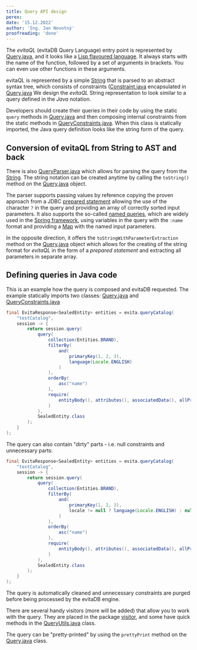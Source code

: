```yaml
---
title: Query API design
perex:
date: '15.12.2022'
author: 'Ing. Jan Novotný'
proofreading: 'done'
---
```


The *evitaQL* (evitaDB Query Language) entry point is represented by
<SourceClass>[Query.java](https://github.com/FgForrest/evitaDB-research/blob/master/evita_query/src/main/java/io/evitadb/api/query/Query.java)</SourceClass>, and it looks like
a [Lisp flavoured language](https://en.wikipedia.org/wiki/Lisp_(programming_language)). It always starts with the name
of the function, followed by a set of arguments in brackets. You can even use other functions in these arguments.

evitaQL is represented by a simple [String](https://docs.oracle.com/en/java/javase/17/docs/api/java.base/java/lang/String.html)
that is parsed to an abstract syntax tree, which consists of constraints
(<SourceClass>[Constraint.java](https://github.com/FgForrest/evitaDB-research/blob/master/evita_query/src/main/java/io/evitadb/api/query/Constraint.java)</SourceClass>
encapsulated in <SourceClass>[Query.java](https://github.com/FgForrest/evitaDB-research/blob/master/evita_query/src/main/java/io/evitadb/api/query/Query.java)</SourceClass>
We design the *evitaQL* String representation to look similar to a query defined in the *Java* notation.

Developers should create their queries in their code by using the static `query` methods in
<SourceClass>[Query.java](https://github.com/FgForrest/evitaDB-research/blob/master/evita_query/src/main/java/io/evitadb/api/query/Query.java)</SourceClass> and then composing internal constraints from the static methods in
<SourceClass>[QueryConstraints.java](https://github.com/FgForrest/evitaDB-research/blob/master/evita_query/src/main/java/io/evitadb/api/query/QueryConstraints.java)</SourceClass>. When this
class is statically imported, the Java query definition looks like the string form of the query.

## Conversion of evitaQL from String to AST and back

There is also <SourceClass>[QueryParser.java](https://github.com/FgForrest/evitaDB-research/blob/master/evita_query/src/main/java/io/evitadb/api/query/QueryParser.java)</SourceClass> which allows
for parsing the query from the [String](https://docs.oracle.com/en/java/javase/17/docs/api/java.base/java/lang/String.html).
The string notation can be created anytime by calling the `toString()` method on the <SourceClass>[Query.java](https://github.com/FgForrest/evitaDB-research/blob/master/evita_query/src/main/java/io/evitadb/api/query/Query.java)</SourceClass> object.

The parser supports passing values by reference copying the proven approach from a JDBC [prepared statement](https://docs.oracle.com/javase/tutorial/jdbc/basics/prepared.html)
allowing the use of the character `?` in the query and providing an array of correctly sorted input parameters. It also supports the
so-called [named queries](https://docs.spring.io/spring-framework/docs/current/javadoc-api/org/springframework/jdbc/core/namedparam/NamedParameterJdbcTemplate.html),
which are widely used in the [Spring framework](https://spring.io/projects/spring-data-jdbc), using variables in the query
with the `:name` format and providing a [Map](https://docs.oracle.com/javase/8/docs/api/java/util/Map.html) with the named
input parameters.

In the opposite direction, it offers the `toStringWithParameterExtraction` method on the <SourceClass>[Query.java](https://github.com/FgForrest/evitaDB-research/blob/master/evita_query/src/main/java/io/evitadb/api/query/Query.java)</SourceClass>
object which allows for the creating of the string format for *evitaQL* in the form of a *prepared statement* and extracting all
parameters in separate array.

## Defining queries in Java code

This is an example how the query is composed and evitaDB requested. The example statically imports two classes:
<SourceClass>[Query.java](https://github.com/FgForrest/evitaDB-research/blob/master/evita_query/src/main/java/io/evitadb/api/query/Query.java)</SourceClass> and
<SourceClass>[QueryConstraints.java](https://github.com/FgForrest/evitaDB-research/blob/master/evita_query/src/main/java/io/evitadb/api/query/QueryConstraints.java)</SourceClass>


``` java
final EvitaResponse<SealedEntity> entities = evita.queryCatalog(
	"testCatalog",
	session -> {
		return session.query(
			query(
				collection(Entities.BRAND),
				filterBy(
					and(
						primaryKey(1, 2, 3),
						language(Locale.ENGLISH)
					)
				),
				orderBy(
					asc("name")
				),
				require(
					entityBody(), attributes(), associatedData(), allPrices(), references()
				)
			),
			SealedEntity.class
		);
	}
);
```

The query can also contain "dirty" parts - i.e. null constraints and unnecessary parts:

``` java
final EvitaResponse<SealedEntity> entities = evita.queryCatalog(
	"testCatalog",
	session -> {
		return session.query(
			query(
				collection(Entities.BRAND),
				filterBy(
					and(
						primaryKey(1, 2, 3),
						locale != null ? language(Locale.ENGLISH) : null
					)
				),
				orderBy(
					asc("name")
				),
				require(
					entityBody(), attributes(), associatedData(), allPrices(), references()
				)
			),
			SealedEntity.class
		);
	}
);
```

The query is automatically cleaned and unnecessary constraints are purged before being processed by the evitaDB engine.

There are several handy visitors (more will be added) that allow you to work with the query. They are placed in the package
<SourceClass>[visitor](https://github.com/FgForrest/evitaDB-research/blob/master/evita_query/src/main/java/io/evitadb/api/query/visitor/)</SourceClass>, and some have quick methods in the
<SourceClass>[QueryUtils.java](https://github.com/FgForrest/evitaDB-research/blob/master/evita_query/src/main/java/io/evitadb/api/query/QueryUtils.java)</SourceClass> class.

The query can be "pretty-printed" by using the `prettyPrint` method on the <SourceClass>[Query.java](https://github.com/FgForrest/evitaDB-research/blob/master/evita_query/src/main/java/io/evitadb/api/query/Query.java)</SourceClass> class.